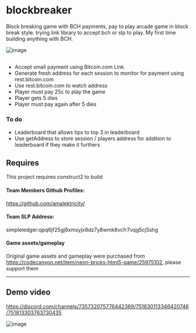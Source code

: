 # blockbreaker
Block breaking game with BCH payments, pay to play arcade game in block break style. trying link library to accept bch or slp to play. My first time building anything with BCH.


![image](https://imgur.com/IHOgaUq.png)



##

- Accept small payment using Bitcoin.com Link
- Generate fresh address for each session to monitor for payment using rest.bitcoin.com
- Use rest.bitcoin.com to watch address
- Player must pay 25c to play the game 
- Player gets 5 dies 
- Player must pay again after 5 dies

### To do
- Leaderboard that allows tips to top 3 in leaderboard
- Use getAddress to store session / players address for addition to leaderboard if they make it furthers 

## Requires
This project requires construct2 to build

#### Team Members Github Profiles: 
https://github.com/amalektricity/

#### Team SLP Address: 
simpleledger:qpq6jf25gj6xmsyjx8dz7y8wmk8vcfr7vqg5cj5shg

#### Game assets/gameplay
Original game assets and gameplay were purchased from https://codecanyon.net/item/neon-bricks-html5-game/25975102, please support them 


------------


## Demo video

https://discord.com/channels/735732075776442369/751630113346420746/751813303763730435


![image](https://imgur.com/xEeH164.png)



